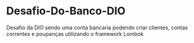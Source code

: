 # Desafio-Do-Banco-DIO

Desafio da DIO sendo uma conta bancaria podendo criar clientes, contas correntes e poupanças utilizando o framework Lombok

